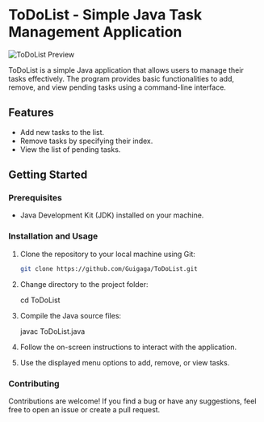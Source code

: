 # ToDoList - Simple Java Task Management Application

![ToDoList Preview](https://github.com/Guigaga/Basic-ToDoList-Application-in-Java/assets/109106000/270cb357-fcda-45ee-8b08-4e0a50e7606d)


ToDoList is a simple Java application that allows users to manage their tasks effectively. The program provides basic functionalities to add, remove, and view pending tasks using a command-line interface.

## Features

- Add new tasks to the list.
- Remove tasks by specifying their index.
- View the list of pending tasks.

## Getting Started

### Prerequisites

- Java Development Kit (JDK) installed on your machine.

### Installation and Usage

1. Clone the repository to your local machine using Git:

   ```bash
   git clone https://github.com/Guigaga/ToDoList.git
   
2. Change directory to the project folder:
   
   cd ToDoList
   
3. Compile the Java source files:
 
   javac ToDoList.java
   
4. Follow the on-screen instructions to interact with the application.

5. Use the displayed menu options to add, remove, or view tasks.


### Contributing

Contributions are welcome! If you find a bug or have any suggestions, feel free to open an issue or create a pull request.
